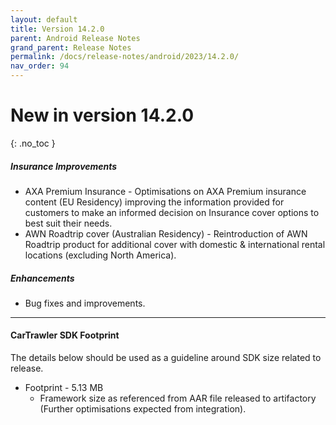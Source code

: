 ```yaml
---
layout: default
title: Version 14.2.0
parent: Android Release Notes
grand_parent: Release Notes
permalink: /docs/release-notes/android/2023/14.2.0/
nav_order: 94
---
```


# New in version 14.2.0

{: .no_toc }

##### Insurance Improvements

* AXA Premium Insurance - Optimisations on AXA Premium insurance content (EU Residency) improving the information provided for customers to make an informed decision on Insurance cover options to best suit their needs.
* AWN Roadtrip cover (Australian Residency) - Reintroduction of AWN Roadtrip product for additional cover with domestic & international rental locations (excluding North America).

##### Enhancements
* Bug fixes and improvements.

---
#### CarTrawler SDK Footprint
The details below should be used as a guideline around SDK size related to release.
* Footprint - 5.13 MB
  * Framework size as referenced from AAR file released to artifactory (Further optimisations expected from integration).
